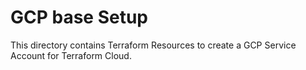 # GCP base Setup

This directory contains Terraform Resources to create a GCP Service Account for Terraform Cloud.

